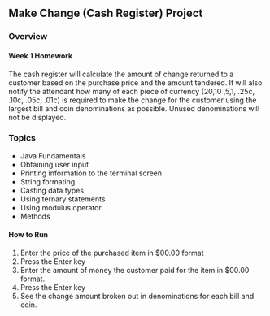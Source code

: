 ## Make Change (Cash Register) Project

### Overview
#### Week 1 Homework
The cash register will calculate the amount of change returned to a customer based on the purchase price and the amount tendered. It will also notify the attendant how many of each piece of currency ($20 ,$10 ,$5 ,$1, .25c, .10c, .05c, .01c) is required to make the change for the customer using the largest bill and coin denominations as possible. Unused denominations will not be displayed.


### Topics
* Java Fundamentals
* Obtaining user input
* Printing information to the terminal screen
* String formating
* Casting data types
* Using ternary statements
* Using modulus operator
* Methods

#### How to Run
1. Enter the price of the purchased item in $00.00 format
2. Press the Enter key
3. Enter the amount of money the customer paid for the item in $00.00 format.
4. Press the Enter key
5. See the change amount broken out in denominations for each bill and coin.
